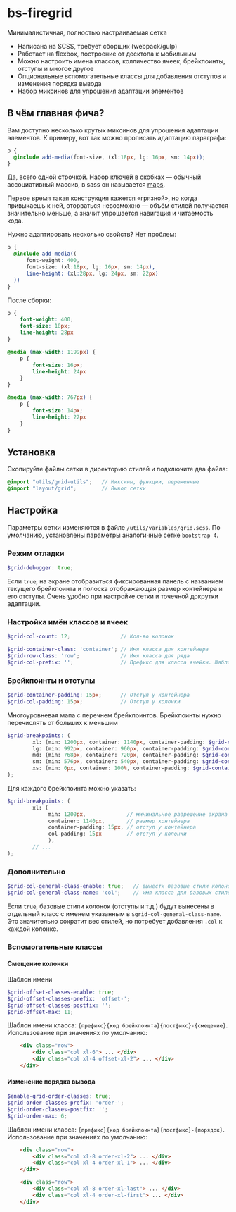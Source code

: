 # bs-firegrid
Минималистичная, полностью настраиваемая сетка
- Написана на SCSS, требует сборщик (webpack/gulp)
- Работает на flexbox, построение от десктопа к мобильным
- Можно настроить имена классов, колличество ячеек, брейкпоинты, отступы и многое другое 
- Опциональные вспомогательные классы для добавления отступов и изменения порядка вывода
- Набор миксинов для упрошения адаптации элементов

## В чём главная фича?
Вам доступно несколько крутых миксинов для упрошения адаптации элементов. К примеру, вот так можно прописать 
адаптацию параграфа: 

```scss
p {
  @include add-media(font-size, (xl:18px, lg: 16px, sm: 14px));
}
```
Да, всего одной строчкой. Набор ключей в скобках — обычный ассоциативный массив, в sass он называется [maps](https://sass-lang.com/documentation/values/maps). 

Первое время такая конструкция кажется «грязной», но когда привыкаешь к ней, оторваться невозможно — объём стилей получается значительно меньше, а значит упрошается навигация и читаемость кода.

Нужно адаптировать несколько свойств? Нет проблем:
```scss
p {
  @include add-media((
      font-weight: 400,
      font-size: (xl:18px, lg: 16px, sm: 14px),
      line-height: (xl:28px, lg: 24px, sm: 22px)
  ))
}
```

После сборки:
```css
p {
    font-weight: 400;
    font-size: 18px;
    line-height: 28px
}

@media (max-width: 1199px) {
    p {
        font-size: 16px;
        line-height: 24px
    }
}

@media (max-width: 767px) {
    p {
        font-size: 14px;
        line-height: 22px
    }
}
```


 


## Установка
Скопируйте файлы сетки в директорию стилей и подключите два файла:
```scss
@import "utils/grid-utils";   // Миксины, функции, переменные 
@import "layout/grid";        // Вывод сетки
```

## Настройка
Параметры сетки изменяются в файле ```/utils/variables/grid.scss```. По умолчанию, установлены параметры аналогичные сетке `bootstrap 4`.
### Режим отладки
```scss 
$grid-debugger: true; 
``` 
Если `true`, на экране отобразиться фиксированная панель с названием текущего брейкпоинта и полоска отображающая размер контейнера и его отступы. Очень удобно при настройке сетки и точечной докрутки адаптации. 

### Настройка имён классов и ячеек 
```scss
$grid-col-count: 12;                // Кол-во колонок

$grid-container-class: 'container'; // Имя класса для контейнера
$grid-row-class: 'row';             // Имя класса для ряда
$grid-col-prefix: '';               // Префикс для класса ячейки. Шаблон {префикс}{код брейкпоинта}-{колонка}
```

### Брейкпоинты и отступы
```scss
$grid-container-padding: 15px;      // Отступ у контейнера
$grid-col-padding: 15px;            // Отступ у колонки
```

Многоуровневая мапа с перечнем брейкпоинтов. Брейкпоинты нужно перечислять от больших к меньшим
```scss
$grid-breakpoints: (
        xl: (min: 1200px, container: 1140px, container-padding: $grid-container-padding, col-padding: $grid-col-padding),
        lg: (min: 992px, container: 960px, container-padding: $grid-container-padding, col-padding: $grid-col-padding),
        md: (min: 768px, container: 720px, container-padding: $grid-container-padding, col-padding: $grid-col-padding),
        sm: (min: 576px, container: 540px, container-padding: $grid-container-padding, col-padding: $grid-col-padding),
        xs: (min: 0px, container: 100%, container-padding: $grid-container-padding, col-padding: $grid-col-padding),
);
```
Для каждого брейкпоинта можно указать:
```scss
$grid-breakpoints: (
        xl: (
             min: 1200px,             // минимальное разрешение экрана
             container: 1140px,       // размер контейнера
             container-padding: 15px, // отступ у контейнера
             col-padding: 15px        // отступ у колонки
             ),
        // ...
);
```

### Дополнительно
```scss
$grid-col-general-class-enable: true;   // вынести базовые стили колонок в отдельный класс
$grid-col-general-class-name: 'col';    // имя класса для базовых стилей
```
Если `true`, базовые стили колонок (отступы и т.д.) будут вынесены в отдельный класс с именем указанным в `$grid-col-general-class-name`. Это значительно сократит вес стилей, но потребует добавления `.col` к каждой колонке.


### Вспомогательные классы
#### Смещение колонки
Шаблон имени 
```scss
$grid-offset-classes-enable: true;
$grid-offset-classes-prefix: 'offset-';
$grid-offset-classes-postfix: '';
$grid-offset-max: 11;
```
Шаблон имени класса: `{префикс}{код брейкпоинта}{постфикс}-{смещение}`. Использование при значениях по умолчанию:
```html
    <div class="row">
        <div class="col xl-6"> ... </div>
        <div class="col xl-4 offset-xl-2"> ... </div>
    </div>
```

#### Изменение порядка вывода
```scss
$enable-grid-order-classes: true;             
$grid-order-classes-prefix: 'order-';
$grid-order-classes-postfix: '';
$grid-order-max: 6;
```

Шаблон имени класса: `{префикс}{код брейкпоинта}{постфикс}-{порядок}`. Использование при значениях по умолчанию:
```html
    <div class="row">
        <div class="col xl-8 order-xl-2"> ... </div>
        <div class="col xl-4 order-xl-1"> ... </div>
    </div>

    <div class="row">
        <div class="col xl-8 order-xl-last"> ... </div>
        <div class="col xl-4 order-xl-first"> ... </div>
    </div>
```
